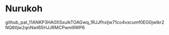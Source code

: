 # Nurukoh
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
